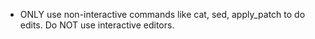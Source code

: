 - ONLY use non-interactive commands like cat, sed, apply_patch to do edits.  Do NOT use interactive editors.
